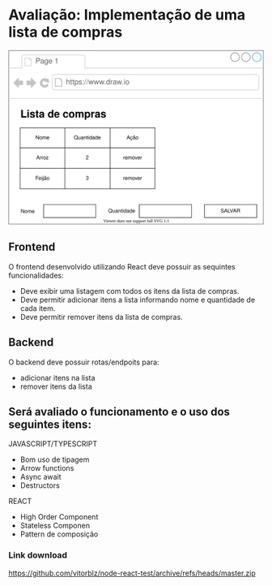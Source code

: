 # Avaliação: Implementação de uma lista de compras

![](./layout.drawio.svg)

## Frontend

O frontend desenvolvido utilizando React deve possuir as sequintes funcionalidades:

- Deve exibir uma listagem com todos os itens da lista de compras.
- Deve permitir adicionar itens a lista informando nome e quantidade de cada item.
- Deve permitir remover itens da lista de compras.

## Backend

O backend deve possuir rotas/endpoits para:
- adicionar itens na lista
- remover itens da lista

## Será avaliado o funcionamento e o uso dos seguintes itens:
JAVASCRIPT/TYPESCRIPT
- Bom uso de tipagem
- Arrow functions
- Async await
- Destructors

REACT
- High Order Component
- Stateless Componen
- Pattern de composição

### Link download
https://github.com/vitorblz/node-react-test/archive/refs/heads/master.zip